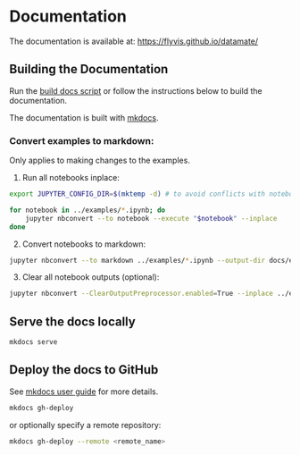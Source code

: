 # Documentation

The documentation is available at: <https://flyvis.github.io/datamate/>

## Building the Documentation

Run the [build docs script](build_docs.sh) or follow the instructions below to build the documentation.

The documentation is built with [mkdocs](https://www.mkdocs.org/).

### Convert examples to markdown:

Only applies to making changes to the examples.

1. Run all notebooks inplace:

```bash
export JUPYTER_CONFIG_DIR=$(mktemp -d) # to avoid conflicts with notebook version and extensions

for notebook in ../examples/*.ipynb; do
    jupyter nbconvert --to notebook --execute "$notebook" --inplace
done
```

2. Convert notebooks to markdown:

```bash
jupyter nbconvert --to markdown ../examples/*.ipynb --output-dir docs/examples/ --TagRemovePreprocessor.remove_cell_tags hide
```

3. Clear all notebook outputs (optional):
```bash
jupyter nbconvert --ClearOutputPreprocessor.enabled=True --inplace ../examples/*.ipynb
```

## Serve the docs locally

```bash
mkdocs serve
```

## Deploy the docs to GitHub

See [mkdocs user guide](https://www.mkdocs.org/user-guide/deploying-your-docs/) for more details.

```bash
mkdocs gh-deploy
```

or optionally specify a remote repository:

```bash
mkdocs gh-deploy --remote <remote_name>
```
